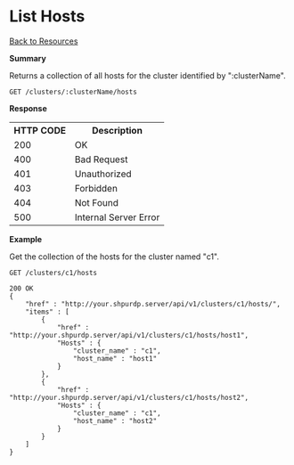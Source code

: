 <!---
Licensed to the Apache Software Foundation (ASF) under one or more
contributor license agreements. See the NOTICE file distributed with
this work for additional information regarding copyright ownership.
The ASF licenses this file to You under the Apache License, Version 2.0
(the "License"); you may not use this file except in compliance with
the License. You may obtain a copy of the License at

http://www.apache.org/licenses/LICENSE-2.0

Unless required by applicable law or agreed to in writing, software
distributed under the License is distributed on an "AS IS" BASIS,
WITHOUT WARRANTIES OR CONDITIONS OF ANY KIND, either express or implied.
See the License for the specific language governing permissions and
limitations under the License.
-->

List Hosts
=====

[Back to Resources](index.md#resources)

**Summary**

Returns a collection of all hosts for the cluster identified by ":clusterName".

    GET /clusters/:clusterName/hosts

**Response**
<table>
  <tr>
    <th>HTTP CODE</th>
    <th>Description</th>
  </tr>
  <tr>
    <td>200</td>
    <td>OK</td>  
  </tr>
  <tr>
    <td>400</td>
    <td>Bad Request</td>  
  </tr>
  <tr>
    <td>401</td>
    <td>Unauthorized</td>  
  </tr>
  <tr>
    <td>403</td>
    <td>Forbidden</td>  
  </tr> 
  <tr>
    <td>404</td>
    <td>Not Found</td>  
  </tr>
  <tr>
    <td>500</td>
    <td>Internal Server Error</td>  
  </tr>
</table>



**Example**

Get the collection of the hosts for the cluster named "c1".

    GET /clusters/c1/hosts
    
    200 OK
    {
    	"href" : "http://your.shpurdp.server/api/v1/clusters/c1/hosts/",
    	"items" : [
    		{
      			"href" : "http://your.shpurdp.server/api/v1/clusters/c1/hosts/host1",
      			"Hosts" : {
        			"cluster_name" : "c1",
        			"host_name" : "host1"
      			}
    		},
    		{
      			"href" : "http://your.shpurdp.server/api/v1/clusters/c1/hosts/host2",
      			"Hosts" : {
        			"cluster_name" : "c1",
        			"host_name" : "host2"
      			}
    		}
    	]
	}  	
